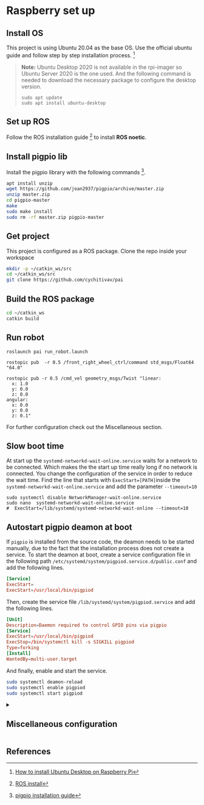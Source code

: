 # Raspberry set up

## Install OS
This project is using Ubuntu 20.04 as the base OS. Use the official ubuntu guide and follow step by step installation process. [^os-install]

 > __Note:__ Ubuntu Desktop 2020 is not available in the rpi-imager so Ubuntu Server 2020 is the one used. And the following command is needed to download the necessary package to configure the desktop version.
 > ```
 > sudo apt update
 > sudo apt install ubuntu-desktop
 > ```

## Set up ROS
Follow the ROS installation guide [^ros-install] to install __ROS noetic__.


## Install pigpio lib
Install the pigpio library with the following commands [^pigpio-install].

```bash
apt install unzip
wget https://github.com/joan2937/pigpio/archive/master.zip
unzip master.zip
cd pigpio-master
make
sudo make install
sudo rm -rf master.zip pigpio-master
```

## Get project 
This project is configured as a ROS package. Clone the repo inside your workspace

```bash
mkdir -p ~/catkin_ws/src
cd ~/catkin_ws/src
git clone https://github.com/cychitivav/pai
```

## Build the ROS package

```bash
cd ~/catkin_ws
catkin build
```
## Run robot

```
roslaunch pai run_robot.launch
```

```
rostopic pub  -r 0.5 /front_right_wheel_ctrl/command std_msgs/Float64 "64.0"
```


```
rostopic pub -r 0.5 /cmd_vel geometry_msgs/Twist "linear:
  x: 1.0
  y: 0.0
  z: 0.0
angular:
  x: 0.0
  y: 0.0
  z: 0.1"
```

For further configuration check out the Miscellaneous section.

## Slow boot time
At start up the `systemd-networkd-wait-online.service` waits for a network to be connected. Which makes the the start up time really long if no network is connected. You change the configuration of the service in order to reduce the wait time. Find the line  that starts with `ExecStart=[PATH]`inside the  `systemd-networkd-wait-online.service` and add the  parameter `--timeout=10`

```
sudo systemctl disable NetworkManager-wait-online.service
sudo nano  systemd-networkd-wait-online.service
#  ExecStart=/lib/systemd/systemd-networkd-wait-online --timeout=10
```

## Autostart pigpio deamon at boot
If `pigpio` is installed from the source code, the deamon needs to be started manually, due to the fact that the installation process does not create a service. To start the deamon at boot, create a service configuration file in the following path `/etc/systemd/system/pigpiod.service.d/public.conf` and add the following lines.

```conf
[Service]
ExecStart=
ExecStart=/usr/local/bin/pigpiod
```

Then, create the service file `/lib/systemd/system/pigpiod.service` and add the following lines.

```conf
[Unit]
Description=Daemon required to control GPIO pins via pigpio
[Service]
ExecStart=/usr/local/bin/pigpiod
ExecStop=/bin/systemctl kill -s SIGKILL pigpiod
Type=forking
[Install]
WantedBy=multi-user.target
```

And finally, enable and start the service.

```bash
sudo systemctl deamon-reload
sudo systemctl enable pigpiod
sudo systemctl start pigpiod
```


<details>
  <summary><h2>Miscellaneous configuration </h2></summary>
  <p>ssh remote.</p>
  <p>development environment (install vscode and list of vscode extensions).</p>
  <p>add raspbian apt archive.</p>
  <p>configure vnc server.</p>
  
</details> 

## References

[^os-install]:[How to install Ubuntu Desktop on Raspberry Pi](https://ubuntu.com/tutorials/how-to-install-ubuntu-desktop-on-raspberry-pi-4#1-overview)

[^ros-install]:[ROS install](http://wiki.ros.org/noetic/Installation/Ubuntu)

[^pigpio-install]:[pigpio installation guide](https://abyz.me.uk/rpi/pigpio/download.html)

[^vnc-server-install]:[install and configure vnc on ubuntu 20-04](https://www.digitalocean.com/community/tutorials/how-to-install-and-configure-vnc-on-ubuntu-20-04)